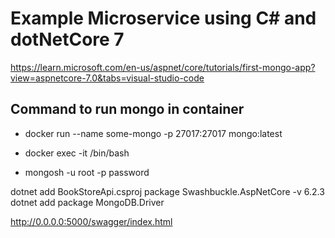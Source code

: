 
# Example Microservice using C# and dotNetCore 7

https://learn.microsoft.com/en-us/aspnet/core/tutorials/first-mongo-app?view=aspnetcore-7.0&tabs=visual-studio-code


## Command to run mongo in container
  
- docker run --name some-mongo -p 27017:27017 mongo:latest
  
- docker exec -it <container-id> /bin/bash  

- mongosh -u root -p password

dotnet add BookStoreApi.csproj package Swashbuckle.AspNetCore -v 6.2.3
dotnet add package MongoDB.Driver

http://0.0.0.0:5000/swagger/index.html